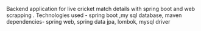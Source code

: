 Backend application for live cricket match details with spring boot and web scrapping .
Technologies used - spring boot ,my sql database,  maven dependencies- spring web, spring data jpa, lombok, mysql driver
